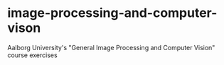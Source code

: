 # image-processing-and-computer-vison

Aalborg University's "General Image Processing and Computer Vision" course exercises
